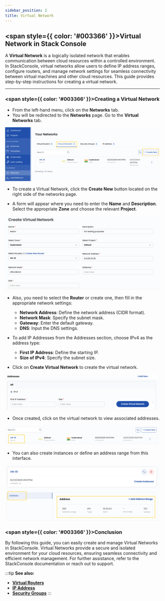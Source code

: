 ```yaml
---
sidebar_position: 2
title: Virtual Network
---
```


## <span style={{ color: '#003366' }}>Virtual Network in Stack Console</span>

A **Virtual Network** is a logically isolated network that enables communication between cloud resources within a controlled environment. In StackConsole, virtual networks allow users to define IP address ranges, configure routers, and manage network settings for seamless connectivity between virtual machines and other cloud resources. This guide provides step-by-step instructions for creating a virtual network.

------

### <span style={{ color: '#003366' }}>Creating a Virtual Network</span>

- From the left-hand menu, click on the **Networks** tab.
- You will be redirected to the **Networks** page. Go to the **Virtual Networks** tab.

![Virtual Networks Tab](images/vn_1.png)

- To create a Virtual Network, click the **Create New** button located on the right side of the networks page.

- A form will appear where you need to enter the **Name** and **Description**. Select the appropriate **Zone** and choose the relevant **Project**.

![Virtual Network Form](images/vn_2.png)

- Also, you need to select the **Router** or create one, then fill in the appropriate network settings:
  - **Network Address**: Define the network address (CIDR format).
  - **Network Mask**: Specify the subnet mask.
  - **Gateway**: Enter the default gateway.
  - **DNS**: Input the DNS settings.

- To add IP Addresses from the Addresses section, choose IPv4 as the address type:
  - **First IP Address**: Define the starting IP.
  - **Size of IPv4**: Specify the subnet size.

- Click on **Create Virtual Network** to create the virtual network.

![Create Virtual Network](images/vn_3.png)

- Once created, click on the virtual network to view associated addresses.

![View Virtual Network](images/vn_4.png)

- You can also create instances or define an address range from this interface.

![Virtual Network Interface](images/vn_5.png)

### <span style={{ color: '#003366' }}>Conclusion</span>

By following this guide, you can easily create and manage Virtual Networks in StackConsole. Virtual Networks provide a secure and isolated environment for your cloud resources, ensuring seamless connectivity and efficient network management. For further assistance, refer to the StackConsole documentation or reach out to support.

:::tip
**See also:**  
- **[Virtual Routers](./Virtual%20Routers.md)**
- **[IP Address](./IP%20Addresses.md)**
- **[Security Groups](./Security%20Groups.md)**
:::